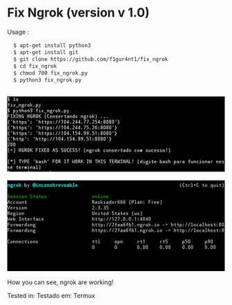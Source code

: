 Fix Ngrok (version v 1.0)
===============================

Usage :
      
      $ apt-get install python3
      $ apt-get install git
      $ git clone https://github.com/f1gur4nt1/fix_ngrok
      $ cd fix_ngrok
      $ chmod 700 fix_ngrok.py
      $ python3 fix_ngrok.py



<br>

<img src="screenshot1.png" width="888">

<br>
<br>
  
<img src="screenshot2.png" width="888">
    
How you can see, ngrok are working!

Tested in:
Testado em:
      Termux 
 
